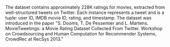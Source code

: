 The dataset contains approximately 228K ratings for movies, extracted from well-structured tweets on Twitter. Each instance represents a tweet and is a tuple: user ID, IMDB movie ID, rating, and timestamp. The dataset was introduced in the paper "S. Dooms, T. De Pessemier and L. Martens. MovieTweetings: a Movie Rating Dataset Collected From Twitter. Workshop on Crowdsourcing and Human Computation for Recommender Systems, CrowdRec at RecSys 2013."